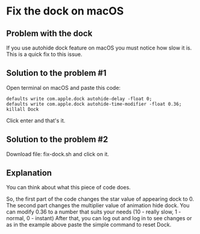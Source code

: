 # Fix the dock on macOS

## Problem with the dock 
If you use autohide dock feature on macOS you must notice how slow it is. This is a quick fix to this issue. 

## Solution to the problem \#1
Open terminal on macOS and paste this code:
```
defaults write com.apple.dock autohide-delay -float 0;
defaults write com.apple.dock autohide-time-modifier -float 0.36;
killall Dock
```
Click enter and that's it.

## Solution to the problem \#2
Download file: fix-dock.sh and click on it.

## Explanation
You can think about what this piece of code does. 

So, the first part of the code changes the star value of appearing dock to 0.
The second part changes the multiplier value of animation hide dock. 
You can modify 0.36 to a number that suits your needs (10 - really slow, 1 - normal, 0 - instant)
After that, you can log out and log in to see changes or as in the example above paste the simple command to reset Dock.
